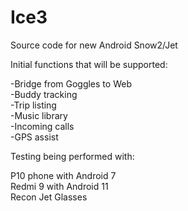 # Ice3
Source code for new Android Snow2/Jet

Initial functions that will be supported:

-Bridge from Goggles to Web  
-Buddy tracking  
-Trip listing  
-Music library  
-Incoming calls  
-GPS assist  

Testing being performed with:

P10 phone with Android 7  
Redmi 9 with Android 11  
Recon Jet Glasses  
